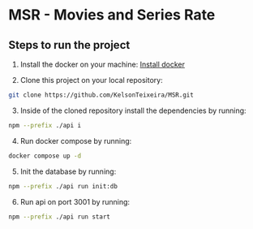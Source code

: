 # MSR - Movies and Series Rate

## Steps to run the project

1. Install the docker on your machine: [Install docker](https://docs.docker.com/desktop/)

2. Clone this project on your local repository: 
```bash
git clone https://github.com/KelsonTeixeira/MSR.git 
```

3. Inside of the cloned repository install the dependencies by running: 
```bash
npm --prefix ./api i
````
4. Run docker compose by running:
```bash
docker compose up -d
```

5. Init the database by running: 
```bash
npm --prefix ./api run init:db
```
6. Run api on port 3001 by running:
```bash
npm --prefix ./api run start
```



